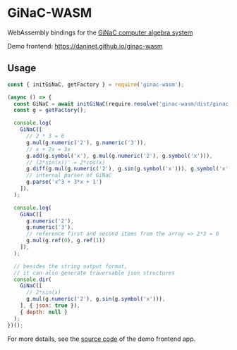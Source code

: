 # GiNaC-WASM
WebAssembly bindings for the [GiNaC computer algebra system](https://www.ginac.de/)

Demo frontend: https://daninet.github.io/ginac-wasm

## Usage

```js
const { initGiNaC, getFactory } = require('ginac-wasm');

(async () => {
  const GiNaC = await initGiNaC(require.resolve('ginac-wasm/dist/ginac.wasm'));
  const g = getFactory();

  console.log(
    GiNaC([
      // 2 * 3 = 6
      g.mul(g.numeric('2'), g.numeric('3')),
      // x + 2x = 3x
      g.add(g.symbol('x'), g.mul(g.numeric('2'), g.symbol('x'))),
      // (2*sin(x))' = 2*cos(x)
      g.diff(g.mul(g.numeric('2'), g.sin(g.symbol('x'))), g.symbol('x')),
      // internal parser of GiNaC
      g.parse('x^3 + 3*x + 1') 
    ]),
  );

  console.log(
    GiNaC([
      g.numeric('2'),
      g.numeric('3'),
      // reference first and second items from the array => 2*3 = 6
      g.mul(g.ref(0), g.ref(1))
    ]),
  );

  // besides the string output format,
  // it can also generate traversable json structures
  console.dir(
    GiNaC([
      // 2*sin(x)
      g.mul(g.numeric('2'), g.sin(g.symbol('x'))),
    ], { json: true }),
    { depth: null }
  );
})();

```

For more details, see the [source code](https://github.com/Daninet/ginac-wasm/tree/master/demo) of the demo frontend app.
